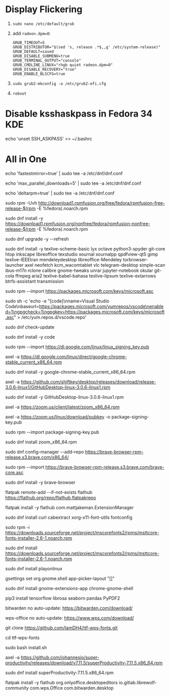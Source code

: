 # Display Flickering

1. `sudo nano /etc/default/grub`

2. add `radeon.dpm=0`:

    ```
    GRUB_TIMEOUT=5
    GRUB_DISTRIBUTOR="$(sed 's, release .*$,,g' /etc/system-release)"
    GRUB_DEFAULT=saved
    GRUB_DISABLE_SUBMENU=true
    GRUB_TERMINAL_OUTPUT="console"
    GRUB_CMDLINE_LINUX="rhgb quiet radeon.dpm=0"
    GRUB_DISABLE_RECOVERY="true"
    GRUB_ENABLE_BLSCFG=true
    ```

3. `sudo grub2-mkconfig -o /etc/grub2-efi.cfg`

4. `reboot`

# Disable ksshaskpass in Fedora 34 KDE

echo 'unset SSH_ASKPASS' >> ~/.bashrc

# All in One

echo 'fastestmirror=true' | sudo tee -a /etc/dnf/dnf.conf

echo 'max_parallel_downloads=5' | sudo tee -a /etc/dnf/dnf.conf

echo 'deltarpm=true' | sudo tee -a /etc/dnf/dnf.conf

sudo rpm -Uvh http://download1.rpmfusion.org/free/fedora/rpmfusion-free-release-$(rpm -E %fedora).noarch.rpm

sudo dnf install -y https://download1.rpmfusion.org/nonfree/fedora/rpmfusion-nonfree-release-$(rpm -E %fedora).noarch.rpm

sudo dnf upgrade -y --refresh

sudo dnf install -y texlive-scheme-basic lyx octave python3-spyder git-core htop inkscape libreoffice texstudio xournal xournalpp qpdfview-qt5 gimp texlive-IEEEtran mendeleydesktop libreoffice-Mendeley torbrowser-launcher axel neofetch kcm_wacomtablet vlc telegram-desktop simple-scan ibus-m17n rclone calibre gnome-tweaks unrar jupyter-notebook okular git-cola ffmpeg aria2 texlive-babel-bahasa texlive-lipsum texlive-extarrows btrfs-assistant transmission

sudo rpm --import https://packages.microsoft.com/keys/microsoft.asc

sudo sh -c 'echo -e "[code]\nname=Visual Studio Code\nbaseurl=https://packages.microsoft.com/yumrepos/vscode\nenabled=1\ngpgcheck=1\ngpgkey=https://packages.microsoft.com/keys/microsoft.asc" > /etc/yum.repos.d/vscode.repo'

sudo dnf check-update

sudo dnf install -y code

sudo rpm --import https://dl.google.com/linux/linux_signing_key.pub

axel -a https://dl.google.com/linux/direct/google-chrome-stable_current_x86_64.rpm

sudo dnf install -y google-chrome-stable_current_x86_64.rpm

axel -a https://github.com/shiftkey/desktop/releases/download/release-3.0.6-linux1/GitHubDesktop-linux-3.0.6-linux1.rpm

sudo dnf install -y GitHubDesktop-linux-3.0.6-linux1.rpm

axel -a https://zoom.us/client/latest/zoom_x86_64.rpm

axel -a https://zoom.us/linux/download/pubkey -o package-signing-key.pub 

sudo rpm --import package-signing-key.pub

sudo dnf install zoom_x86_64.rpm

sudo dnf config-manager --add-repo https://brave-browser-rpm-release.s3.brave.com/x86_64/

sudo rpm --import https://brave-browser-rpm-release.s3.brave.com/brave-core.asc

sudo dnf install -y brave-browser

flatpak remote-add --if-not-exists flathub https://flathub.org/repo/flathub.flatpakrepo

flatpak install -y flathub com.mattjakeman.ExtensionManager

sudo dnf install curl cabextract xorg-x11-font-utils fontconfig

sudo rpm -i https://downloads.sourceforge.net/project/mscorefonts2/rpms/msttcore-fonts-installer-2.6-1.noarch.rpm

sudo dnf install https://downloads.sourceforge.net/project/mscorefonts2/rpms/msttcore-fonts-installer-2.6-1.noarch.rpm

sudo dnf install playonlinux

gsettings set org.gnome.shell app-picker-layout "[]"

sudo dnf install gnome-extensions-app chrome-gnome-shell

pip3 install tensorflow librosa seaborn pandas PyPDF2

bitwarden no auto-update: https://bitwarden.com/download/

wps-office no auto-update: https://www.wps.com/download/

git clone https://github.com/IamDH4/ttf-wps-fonts.git

cd ttf-wps-fonts

sudo bash install.sh

axel -a https://github.com/johannesjo/super-productivity/releases/download/v7.11.5/superProductivity-7.11.5.x86_64.rpm

sudo dnf install superProductivity-7.11.5.x86_64.rpm

flatpak install -y flathub org.onlyoffice.desktopeditors io.gitlab.librewolf-community com.wps.Office com.bitwarden.desktop
